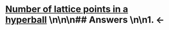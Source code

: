 # [Number of lattice points in a hyperball](https://projecteuler.net/problem=596) \n\n\n## Answers \n\n1. &larr;
